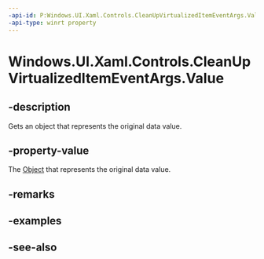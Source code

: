 ```yaml
---
-api-id: P:Windows.UI.Xaml.Controls.CleanUpVirtualizedItemEventArgs.Value
-api-type: winrt property
---
```


<!-- Property syntax
public object Value { get; }
-->

# Windows.UI.Xaml.Controls.CleanUpVirtualizedItemEventArgs.Value

## -description
Gets an object that represents the original data value.



## -property-value
The [Object](/dotnet/api/system.object?view=dotnet-uwp-10.0&preserve-view=true) that represents the original data value.

## -remarks

## -examples

## -see-also

